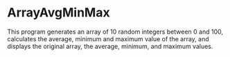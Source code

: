 # ArrayAvgMinMax
This program generates an array of 10 random integers between 0 and 100, calculates the average, minimum and maximum value of the array, and displays the original array, the average, minimum, and maximum values.
